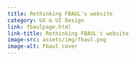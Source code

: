 ```yaml
---
title: Rethinking FBAUL's website
category: UX & UI Design
link: fbaulpage.html
link-title: Rethinking FBAUL's website
image-src: assets/img/fbaul.png
image-alt: Fbaul cover
---
```


<!-- preciso de ter uma página html para cada projeto? -->

